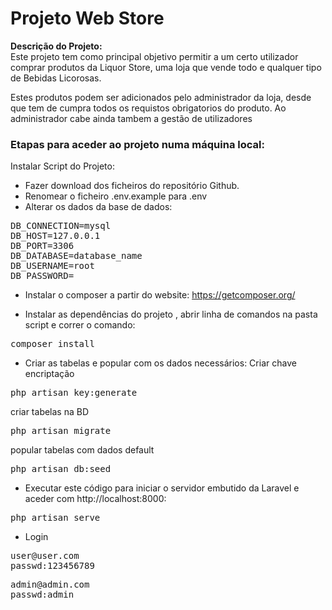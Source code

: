 # Projeto Web Store
<b>Descrição do Projeto:</b>
<br>
Este projeto tem como principal objetivo permitir a um certo utilizador comprar produtos da Liquor Store, uma loja que vende todo e qualquer tipo de Bebidas Licorosas.



Estes produtos podem ser adicionados pelo administrador da loja, desde que tem de cumpra todos os requistos obrigatorios do produto.
Ao administrador cabe ainda tambem a gestão de utilizadores


<b><h3>Etapas para aceder ao projeto numa máquina local:</h3></b>

Instalar Script do Projeto:

- Fazer download dos ficheiros do repositório Github.
- Renomear o ficheiro .env.example para .env
- Alterar os dados da base de dados:

<pre>
DB_CONNECTION=mysql
DB_HOST=127.0.0.1
DB_PORT=3306
DB_DATABASE=database_name
DB_USERNAME=root
DB_PASSWORD=
</pre>

- Instalar o composer a partir do website: https://getcomposer.org/

- Instalar as dependências do projeto , abrir linha de comandos na pasta script e correr o comando:

<pre>
composer install
</pre>

- Criar as tabelas e popular com os dados necessários:
Criar chave encriptação 
<pre>
php artisan key:generate
</pre>
criar tabelas na BD
<pre>
php artisan migrate
</pre>
popular tabelas com dados default 
<pre>
php artisan db:seed
</pre>

- Executar este código para iniciar o servidor embutido da Laravel e aceder com http://localhost:8000:

<pre>
php artisan serve
</pre>

- Login
<pre>
user@user.com
passwd:123456789
</pre>

<pre>
admin@admin.com
passwd:admin
</pre>
